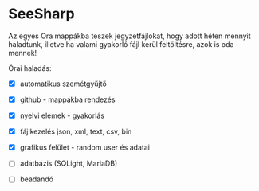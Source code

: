 # SeeSharp

Az egyes Ora mappákba teszek jegyzetfájlokat, hogy adott héten mennyit haladtunk, illetve ha valami gyakorló fájl kerül feltöltésre, azok is oda mennek!

Órai haladás: 
 - [X] automatikus szemétgyűjtő
 - [X] github - mappákba rendezés
 - [X] nyelvi elemek - gyakorlás
 - [X] fájlkezelés json, xml, text, csv, bin
 - [X] grafikus felület - random user és adatai
 - [ ] adatbázis (SQLight, MariaDB)
 - [ ] beadandó

